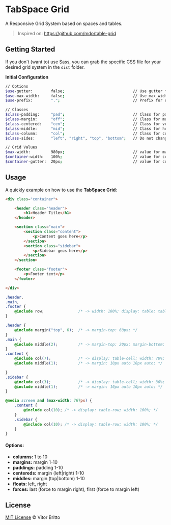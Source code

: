 # TabSpace Grid

A Responsive Grid System based on spaces and tables.

>  Inspired on: https://github.com/mdo/table-grid

## Getting Started

If you don't (want to) use Sass, you can grab the specific CSS file for your desired grid system in the `dist` folder.

**Initial Configuration**

```bash
// Options
$use-gutter:        false;                              // Use gutter for container?
$use-max-width:     false;                              // Use max width for container?
$use-prefix:        ".";                                // Prefix for use "%" (placeholder) or "." (class).

// Classes
$class-padding:     "pad";                              // Class for paddings
$class-margin:      "off";                              // Class for margins
$class-centered:    "cen";                              // Class for vertical align
$class-middle:      "mid";                              // Class for horizontal align
$class-column:      "col";                              // Class for columns
$class-sides:       "left", "right", "top", "bottom";   // Do not change the names, but feel free to remove a side from the list

// Grid Values
$max-width:         980px;                              // value for max-width on container
$container-width:   100%;                               // value for container width
$container-gutter:  20px;                               // value for container gutter
```

## Usage

A quickly example on how to use the **TabSpace Grid**:

```html
<div class="container">

    <header class="header">
        <h1>Header Title</h1>
    </header>

    <section class="main">
        <section class="content">
            <p>Content goes here</p>
        </section>
        <section class="sidebar">
            <p>Sidebar geos here</p>
        </section>
    </section>

    <footer class="footer">
        <p>Footer text</p>
    </footer>

</div>
```

```css
.header,
.main,
.footer {
    @include row;               /* -> width: 100%; display: table; table-layout: fixed; */
}

.header {
    @include margin("top", 6);  /* -> margin-top: 60px; */
}
.main {
    @include middle(2);         /* -> margin-top: 20px; margin-bottom: 20px; */
}
.content {
    @include col(7);            /* -> display: table-cell; width: 70%; */
    @include middle(1);         /* -> margin: 10px auto 10px auto; */

}
.sidebar {
    @include col(3);            /* -> display: table-cell; width: 30%; */
    @include middle(1);         /* -> margin: 10px auto 10px auto; */
}

@media screen and (max-width: 767px) {
    .content {
        @include col(10); /* -> display: table-row; width: 100%; */
    }
    .sidebar {
        @include col(10); /* -> display: table-row; width: 100%; */
    }
}
```
#### Options:

- **columns:** 1 to 10
- **margins:** margin 1-10
- **paddings:** padding 1-10
- **centereds:** margin (left|right) 1-10
- **middles:** margin (top|bottom) 1-10
- **floats:** left, right
- **forces:** last (force to margin right), first (force to margin left)



## License

[MIT License](http://vitorbritto.mit-license.org/) © Vitor Britto
